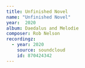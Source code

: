 ```yaml
---
title: Unfinished Novel
name: "Unfinished Novel"
year:  2020
album: Daedalus and Melodie
composer: Rob Nelson
recordingz:
  - year: 2020
    source: soundcloud
    id: 870424342
---
```


